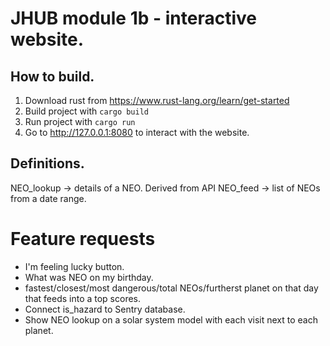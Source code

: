 # JHUB module 1b - interactive website. 

## How to build. 
1. Download rust from https://www.rust-lang.org/learn/get-started
2. Build project with `cargo build`
3. Run project with `cargo run`
4. Go to http://127.0.0.1:8080 to interact with the website. 


## Definitions.
NEO_lookup -> details of a NEO. Derived from API 
NEO_feed -> list of NEOs from a date range. 


# Feature requests
- I'm feeling lucky button. 
- What was NEO on my birthday. 
- fastest/closest/most dangerous/total NEOs/furtherst planet on that day that feeds into a top scores. 
- Connect is_hazard to Sentry database. 
- Show NEO lookup on a solar system model with each visit next to each planet. 
